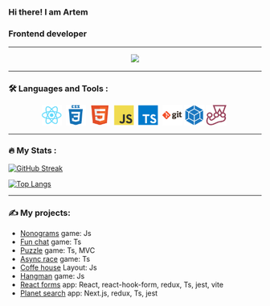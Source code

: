 ### Hi there! I am Artem

### Frontend developer

---

<div id="header" align="center">
  <img src="https://media.giphy.com/media/QNFhOolVeCzPQ2Mx85/giphy.gif" width="300"/>
</div>

---

### :hammer_and_wrench: Languages and Tools :

<div align="center">
  <img src="https://github.com/devicons/devicon/blob/master/icons/react/react-original.svg"  title="React" alt="React" width="40" height="40"/>&nbsp;
  <!-- <img src="https://github.com/devicons/devicon/blob/master/icons/nodejs/nodejs-plain-wordmark.svg"  title="Node" alt="Node" width="40" height="40"/>&nbsp; -->
  <img src="https://github.com/devicons/devicon/blob/master/icons/css3/css3-plain-wordmark.svg"  title="CSS3" alt="CSS" width="40" height="40"/>&nbsp;
  <img src="https://github.com/devicons/devicon/blob/master/icons/html5/html5-original.svg" title="HTML5" alt="HTML" width="40" height="40"/>&nbsp;
  <img src="https://github.com/devicons/devicon/blob/master/icons/javascript/javascript-original.svg" title="JavaScript" alt="JavaScript" width="40" height="40"/>&nbsp;
  <img src="https://github.com/devicons/devicon/blob/master/icons/typescript/typescript-original.svg"  title="TypeScript" alt="TypeScript" width="40" height="40"/>&nbsp;
  <img src="https://github.com/devicons/devicon/blob/master/icons/git/git-original-wordmark.svg" title="Git" **alt="Git" width="40" height="40"/>
  <img src="https://github.com/devicons/devicon/blob/master/icons/webpack/webpack-plain.svg" title="WebPack" **alt="WebPack" width="40" height="40"/>
  <img src="https://github.com/devicons/devicon/blob/master/icons/jest/jest-plain.svg"  title="Jest" alt="Jest" width="40" height="40"/>&nbsp;
</div>

---

### :fire: My Stats :

[![GitHub Streak](http://github-readme-streak-stats.herokuapp.com?user=misterT1A&theme=dark&background=000000)](https://git.io/streak-stats)

[![Top Langs](https://github-readme-stats.vercel.app/api/top-langs/?username=misterT1A&layout=compact&theme=vision-friendly-dark)](https://github.com/anuraghazra/github-readme-stats)

---

### :writing_hand: My projects:

- [Nonograms](https://rolling-scopes-school.github.io/mistert1a-JSFE2023Q4/nonograms/) game: Js
- [Fun chat](https://rolling-scopes-school.github.io/mistert1a-JSFE2023Q4/fun-chat/#) game: Ts
- [Puzzle](https://rolling-scopes-school.github.io/mistert1a-JSFE2023Q4/rss-puzzle/) game: Ts, MVC
- [Async race](https://rolling-scopes-school.github.io/mistert1a-JSFE2023Q4/async-race/) game: Ts
- [Coffe house](https://rolling-scopes-school.github.io/mistert1a-JSFE2023Q4/coffee-house/) Layout: Js
- [Hangman](https://rolling-scopes-school.github.io/mistert1a-JSFE2023Q4/hangman/) game: Js
- [React forms](https://react-task-forms.netlify.app/) app: React, react-hook-form, redux, Ts, jest, vite
- [Planet search](https://next-js-redux-app-cgj1.vercel.app/) app: Next.js, redux, Ts, jest
